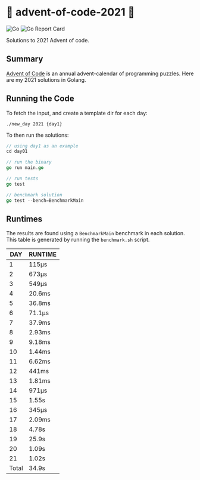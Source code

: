 # 🎄 advent-of-code-2021 🎄

![Go](https://github.com/jcockbain/advent-of-code-2021/workflows/Go/badge.svg)
![Go Report Card](https://goreportcard.com/badge/github.com/jcockbain/advent-of-code-2021)

Solutions to 2021 Advent of code. 

## Summary 

[Advent of Code](https://adventofcode.com/) is an annual advent-calendar of programming puzzles. Here are my 2021 solutions in Golang. 

## Running the Code

To fetch the input, and create a template dir for each day: 

```shell
./new_day 2021 {day1}
```

To then run the solutions: 

```go
// using day1 as an example
cd day01

// run the binary
go run main.go

// run tests
go test

// benchmark solution
go test --bench=BenchmarkMain

```

## Runtimes

The results are found using a `BenchmarkMain` benchmark in each solution. This table is generated by running the `benchmark.sh` script.

|  DAY  | RUNTIME |
|-------|---------|
|     1 | 115µs   |
|     2 | 673µs   |
|     3 | 549µs   |
|     4 | 20.6ms  |
|     5 | 36.8ms  |
|     6 | 71.1µs  |
|     7 | 37.9ms  |
|     8 | 2.93ms  |
|     9 | 9.18ms  |
|    10 | 1.44ms  |
|    11 | 6.62ms  |
|    12 | 441ms   |
|    13 | 1.81ms  |
|    14 | 971µs   |
|    15 | 1.55s   |
|    16 | 345µs   |
|    17 | 2.09ms  |
|    18 | 4.78s   |
|    19 | 25.9s   |
|    20 | 1.09s   |
|    21 | 1.02s   |
| Total | 34.9s   |
